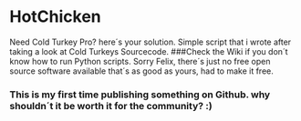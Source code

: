# HotChicken
Need Cold Turkey Pro? here´s your solution.
Simple script that i wrote after taking a look at Cold Turkeys Sourcecode.
###Check the Wiki if you don´t know how to run Python scripts.
Sorry Felix, there´s just no free open source software available that´s as good as yours, had to make it free.
### This is my first time publishing something on Github. why shouldn´t it be worth it for the community? :)
